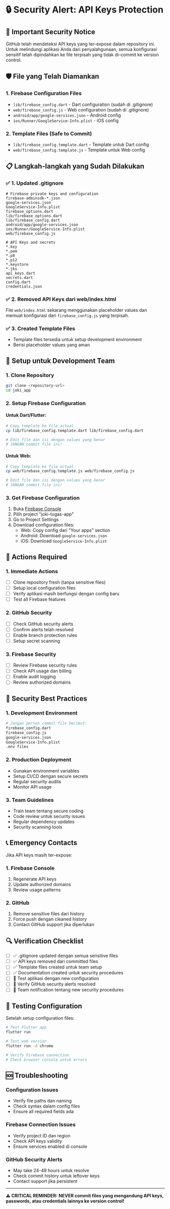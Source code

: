 # 🔒 Security Alert: API Keys Protection

## 🚨 Important Security Notice

GitHub telah mendeteksi API keys yang ter-expose dalam repository ini. Untuk melindungi aplikasi Anda dari penyalahgunaan, semua konfigurasi sensitif telah dipindahkan ke file terpisah yang tidak di-commit ke version control.

## 🛡️ File yang Telah Diamankan

### 1. Firebase Configuration Files
- `lib/firebase_config.dart` - Dart configuration (sudah di .gitignore)
- `web/firebase_config.js` - Web configuration (sudah di .gitignore)
- `android/app/google-services.json` - Android config
- `ios/Runner/GoogleService-Info.plist` - iOS config

### 2. Template Files (Safe to Commit)
- `lib/firebase_config.template.dart` - Template untuk Dart config
- `web/firebase_config.template.js` - Template untuk Web config

## 📋 Langkah-langkah yang Sudah Dilakukan

### ✅ 1. Updated .gitignore
```gitignore
# Firebase private keys and configuration
firebase-adminsdk-*.json
google-services.json
GoogleService-Info.plist
firebase_options.dart
lib/firebase_options.dart
lib/firebase_config.dart
android/app/google-services.json
ios/Runner/GoogleService-Info.plist
web/firebase_config.js

# API Keys and secrets
*.key
*.pem
*.p8
*.p12
*.keystore
*.jks
api_keys.dart
secrets.dart
config.dart
credentials.json
```

### ✅ 2. Removed API Keys dari web/index.html
File `web/index.html` sekarang menggunakan placeholder values dan memuat konfigurasi dari `firebase_config.js` yang terpisah.

### ✅ 3. Created Template Files
- Template files tersedia untuk setup development environment
- Berisi placeholder values yang aman

## 🔧 Setup untuk Development Team

### 1. Clone Repository
```bash
git clone <repository-url>
cd joki_app
```

### 2. Setup Firebase Configuration

#### Untuk Dart/Flutter:
```bash
# Copy template ke file actual
cp lib/firebase_config.template.dart lib/firebase_config.dart

# Edit file dan isi dengan values yang benar
# JANGAN commit file ini!
```

#### Untuk Web:
```bash
# Copy template ke file actual
cp web/firebase_config.template.js web/firebase_config.js

# Edit file dan isi dengan values yang benar
# JANGAN commit file ini!
```

### 3. Get Firebase Configuration
1. Buka [Firebase Console](https://console.firebase.google.com/)
2. Pilih project "joki-tugas-app"
3. Go to Project Settings
4. Download configuration files:
   - Web: Copy config dari "Your apps" section
   - Android: Download `google-services.json`
   - iOS: Download `GoogleService-Info.plist`

## 🚨 Actions Required

### 1. Immediate Actions
- [ ] Clone repository fresh (tanpa sensitive files)
- [ ] Setup local configuration files
- [ ] Verify aplikasi masih berfungsi dengan config baru
- [ ] Test all Firebase features

### 2. GitHub Security
- [ ] Check GitHub security alerts
- [ ] Confirm alerts telah resolved
- [ ] Enable branch protection rules
- [ ] Setup secret scanning

### 3. Firebase Security
- [ ] Review Firebase security rules
- [ ] Check API usage dan billing
- [ ] Enable audit logging
- [ ] Review authorized domains

## 🔐 Security Best Practices

### 1. Development Environment
```bash
# Jangan pernah commit file berikut:
firebase_config.dart
firebase_config.js
google-services.json
GoogleService-Info.plist
.env files
```

### 2. Production Deployment
- Gunakan environment variables
- Setup CI/CD dengan secure secrets
- Regular security audits
- Monitor API usage

### 3. Team Guidelines
- Train team tentang secure coding
- Code review untuk security issues
- Regular dependency updates
- Security scanning tools

## 📞 Emergency Contacts

Jika API keys masih ter-expose:

### 1. Firebase Console
1. Regenerate API keys
2. Update authorized domains
3. Review usage patterns

### 2. GitHub
1. Remove sensitive files dari history
2. Force push dengan cleaned history
3. Contact GitHub support jika diperlukan

## 🔍 Verification Checklist

- [ ] ✅ .gitignore updated dengan semua sensitive files
- [ ] ✅ API keys removed dari committed files
- [ ] ✅ Template files created untuk team setup
- [ ] ✅ Documentation created untuk security procedures
- [ ] 🔄 Test aplikasi dengan new configuration
- [ ] 🔄 Verify GitHub security alerts resolved
- [ ] 🔄 Team notification tentang new security procedures

## 📱 Testing Configuration

Setelah setup configuration files:

```bash
# Test Flutter app
flutter run

# Test web version
flutter run -d chrome

# Verify Firebase connection
# Check browser console untuk errors
```

## 🆘 Troubleshooting

### Configuration Issues
- Verify file paths dan naming
- Check syntax dalam config files
- Ensure all required fields ada

### Firebase Connection Issues
- Verify project ID dan region
- Check API keys validity
- Ensure services enabled di console

### GitHub Security Alerts
- May take 24-48 hours untuk resolve
- Check commit history untuk leftover keys
- Contact support jika persistent

---

**⚠️ CRITICAL REMINDER:**
**NEVER commit files yang mengandung API keys, passwords, atau credentials lainnya ke version control!**
